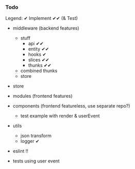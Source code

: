 ### Todo

Legend:
✔ Implement
✔✔ (& Test)

- middleware (backend features)
    - stuff
        - api ✔✔
        - entity ✔✔
        - hooks ✔
        - slices ✔✔
        - thunks ✔✔
    - combined thunks
    - store
- store
- modules (frontend features)
- components (frontend featureless, use separate repo?)
    - test example with render & userEvent
- utils
    - json transform
    - logger ✔

- eslint !!

- tests using user event